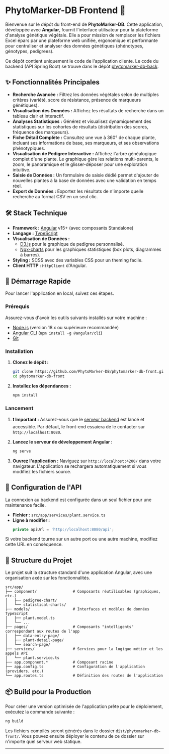 # PhytoMarker-DB Frontend 🧬

Bienvenue sur le dépôt du front-end de **PhytoMarker-DB**. Cette application, développée avec **Angular**, fournit l'interface utilisateur pour la plateforme d'analyse génétique végétale. Elle a pour mission de remplacer les fichiers Excel épars par une plateforme web unifiée, ergonomique et performante pour centraliser et analyser des données génétiques (phénotypes, génotypes, pedigrees).

Ce dépôt contient uniquement le code de l'application cliente. Le code du backend (API Spring Boot) se trouve dans le dépôt [phytomarker-db-back](https://github.com/PhytoMarker-DB/phytomarker-db-back).

## ✨ Fonctionnalités Principales

*   **Recherche Avancée :** Filtrez les données végétales selon de multiples critères (variété, score de résistance, présence de marqueurs génétiques).
*   **Visualisation des Données :** Affichez les résultats de recherche dans un tableau clair et interactif.
*   **Analyses Statistiques :** Générez et visualisez dynamiquement des statistiques sur les cohortes de résultats (distribution des scores, fréquence des marqueurs).
*   **Fiche Détail Complète :** Consultez une vue à 360° de chaque plante, incluant ses informations de base, ses marqueurs, et ses observations phénotypiques.
*   **Visualisation de Pedigree Interactive :** Affichez l'arbre généalogique complet d'une plante. Le graphique gère les relations multi-parents, le zoom, le panoramique et le glisser-déposer pour une exploration intuitive.
*   **Saisie de Données :** Un formulaire de saisie dédié permet d'ajouter de nouvelles plantes à la base de données avec une validation en temps réel.
*   **Export de Données :** Exportez les résultats de n'importe quelle recherche au format CSV en un seul clic.

## 🛠️ Stack Technique

*   **Framework :** [Angular](https://angular.io/) v15+ (avec composants Standalone)
*   **Langage :** [TypeScript](https://www.typescriptlang.org/)
*   **Visualisation de Données :**
    *   [D3.js](https://d3js.org/) pour le graphique de pedigree personnalisé.
    *   [Ngx-charts](https://swimlane.github.io/ngx-charts/) pour les graphiques statistiques (box plots, diagrammes à barres).
*   **Styling :** SCSS avec des variables CSS pour un theming facile.
*   **Client HTTP :** `HttpClient` d'Angular.

## 🚀 Démarrage Rapide

Pour lancer l'application en local, suivez ces étapes.

### Prérequis

Assurez-vous d'avoir les outils suivants installés sur votre machine :
*   [Node.js](https://nodejs.org/) (version 18.x ou supérieure recommandée)
*   [Angular CLI](https://angular.io/cli) (`npm install -g @angular/cli`)
*   [Git](https://git-scm.com/)

### Installation

1.  **Clonez le dépôt :**
    ```bash
    git clone https://github.com/PhytoMarker-DB/phytomarker-db-front.git
    cd phytomarker-db-front
    ```

2.  **Installez les dépendances :**
    ```bash
    npm install
    ```

### Lancement

1.  **❗️ Important :** Assurez-vous que le [serveur backend](https://github.com/PhytoMarker-DB/phytomarker-db-back) est lancé et accessible. Par défaut, le front-end essaiera de le contacter sur `http://localhost:8080`.

2.  **Lancez le serveur de développement Angular :**
    ```bash
    ng serve
    ```

3.  **Ouvrez l'application :**
    Naviguez sur `http://localhost:4200/` dans votre navigateur. L'application se rechargera automatiquement si vous modifiez les fichiers source.

## 🔌 Configuration de l'API

La connexion au backend est configurée dans un seul fichier pour une maintenance facile.

*   **Fichier :** `src/app/services/plant.service.ts`
*   **Ligne à modifier :**
    ```typescript
    private apiUrl = 'http://localhost:8080/api';
    ```
Si votre backend tourne sur un autre port ou une autre machine, modifiez cette URL en conséquence.

## 📁 Structure du Projet

Le projet suit la structure standard d'une application Angular, avec une organisation axée sur les fonctionnalités.

```
src/app/
├── component/                # Composants réutilisables (graphiques, etc.)
│   ├── pedigree-chart/
│   └── statistical-charts/
├── models/                   # Interfaces et modèles de données TypeScript
│   ├── plant.model.ts
│   └── ...
├── pages/                    # Composants "intelligents" correspondant aux routes de l'app
│   ├── data-entry-page/
│   ├── plant-detail-page/
│   └── search-page/
├── services/                 # Services pour la logique métier et les appels API
│   └── plant.service.ts
├── app.component.*           # Composant racine
├── app.config.ts             # Configuration de l'application (providers, etc.)
└── app.routes.ts             # Définition des routes de l'application
```

## 📦 Build pour la Production

Pour créer une version optimisée de l'application prête pour le déploiement, exécutez la commande suivante :

```bash
ng build
```

Les fichiers compilés seront générés dans le dossier `dist/phytomarker-db-front/`. Vous pouvez ensuite déployer le contenu de ce dossier sur n'importe quel serveur web statique.

---
